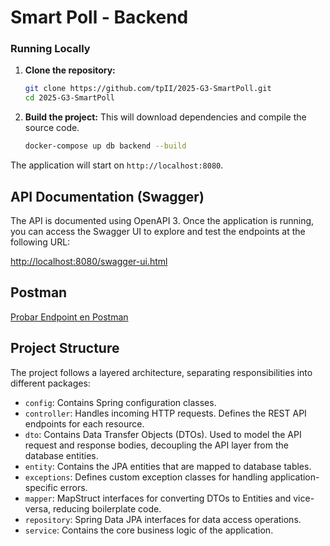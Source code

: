 # Smart Poll - Backend

### Running Locally

1.  **Clone the repository:**
    ```bash
    git clone https://github.com/tpII/2025-G3-SmartPoll.git
    cd 2025-G3-SmartPoll
    ```

2.  **Build the project:** This will download dependencies and compile the source code.
    ```bash
    docker-compose up db backend --build
    ```

The application will start on `http://localhost:8080`.


## API Documentation (Swagger)

The API is documented using OpenAPI 3. Once the application is running, you can access the Swagger UI to explore and test the endpoints at the following URL:

[http://localhost:8080/swagger-ui.html](http://localhost:8080/swagger-ui.html)

## Postman

[Probar Endpoint en Postman](https://gonzaloblasco.postman.co/workspace/Gonzalo-Blasco's-Workspace~75061af9-c165-4db6-87b2-0c63b99b3517/collection/45810738-88f622fb-0f8f-4832-aea9-e48568f01aa9?action=share&creator=45810738)


## Project Structure

The project follows a layered architecture, separating responsibilities into different packages:

-   `config`: Contains Spring configuration classes.
-   `controller`: Handles incoming HTTP requests. Defines the REST API endpoints for each resource.
-   `dto`: Contains Data Transfer Objects (DTOs). Used to model the API request and response bodies, decoupling the API layer from the database entities.
-   `entity`: Contains the JPA entities that are mapped to database tables.
-   `exceptions`: Defines custom exception classes for handling application-specific errors.
-   `mapper`: MapStruct interfaces for converting DTOs to Entities and vice-versa, reducing boilerplate code.
-   `repository`: Spring Data JPA interfaces for data access operations.
-   `service`: Contains the core business logic of the application.
